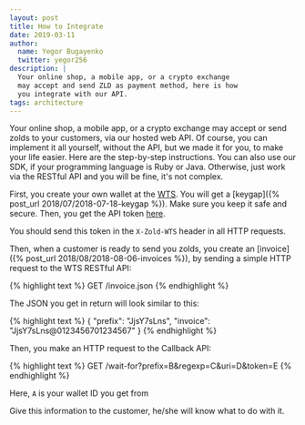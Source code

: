 ```yaml
---
layout: post
title: How to Integrate
date: 2019-03-11
author:
  name: Yegor Bugayenko
  twitter: yegor256
description: |
  Your online shop, a mobile app, or a crypto exchange
  may accept and send ZLD as payment method, here is how
  you integrate with our API.
tags: architecture
---
```


Your online shop, a mobile app, or a crypto exchange may accept or send
zolds to your customers, via our hosted web API. Of course, you can implement
it all yourself, without the API, but we made it for you, to make your
life easier. Here are the step-by-step instructions. You can also use
our SDK, if your programming language is Ruby or Java. Otherwise, just
work via the RESTful API and you will be fine, it's not complex.

<!--more-->

First, you create your own wallet at the [WTS](https://wts.zold.io).
You will get a [keygap]({% post_url 2018/07/2018-07-18-keygap %}).
Make sure you keep it safe and secure. Then,
you get the API token [here](https://wts.zold.io/api).

You should send this token in the `X-Zold-WTS` header in all HTTP requests.

Then, when a customer is ready to send you zolds, you create an
[invoice]({% post_url 2018/08/2018-08-06-invoices %}), by sending a simple
HTTP request to the WTS RESTful API:

{% highlight text %}
GET /invoice.json
{% endhighlight %}

The JSON you get in return will look similar to this:

{% highlight text %}
{ "prefix": "JjsY7sLns", "invoice": "JjsY7sLns@0123456701234567" }
{% endhighlight %}

Then, you make an HTTP request to the Callback API:

{% highlight text %}
GET /wait-for?prefix=B&regexp=C&uri=D&token=E
{% endhighlight %}

Here, `A` is your wallet ID you get from

Give this information to the customer, he/she will know what to do with it.

